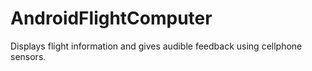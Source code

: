 AndroidFlightComputer
=====================

Displays flight information and gives audible feedback using cellphone sensors. 
